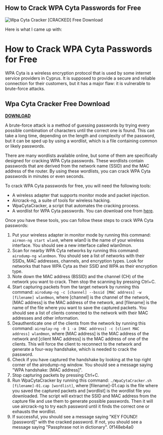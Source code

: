 ## How to Crack WPA Cyta Passwords for Free

 
![Wpa Cyta Cracker \[CRACKED\] Free Download](https://encrypted-tbn2.gstatic.com/images?q=tbn:ANd9GcQZfAyVJ5rDvmcAGAu8BVPiD6b18pbEpU7ZV3udGNPZKjHB0u-zSL3iKT0m)

 Here is what I came up with:  
# How to Crack WPA Cyta Passwords for Free
 
WPA Cyta is a wireless encryption protocol that is used by some internet service providers in Cyprus. It is supposed to provide a secure and reliable connection for their customers, but it has a major flaw: it is vulnerable to brute-force attacks.
 
## Wpa Cyta Cracker Free Download


[**DOWNLOAD**](https://www.google.com/url?q=https%3A%2F%2Fssurll.com%2F2tK2je&sa=D&sntz=1&usg=AOvVaw12rvN1QwEINbcD0CcgPnPj)

 
A brute-force attack is a method of guessing passwords by trying every possible combination of characters until the correct one is found. This can take a long time, depending on the length and complexity of the password, but it can be sped up by using a wordlist, which is a file containing common or likely passwords.
 
There are many wordlists available online, but some of them are specifically designed for cracking WPA Cyta passwords. These wordlists contain passwords that are derived from the network name (SSID) and the MAC address of the router. By using these wordlists, you can crack WPA Cyta passwords in minutes or even seconds.
 
To crack WPA Cyta passwords for free, you will need the following tools:
 
- A wireless adapter that supports monitor mode and packet injection.
- Aircrack-ng, a suite of tools for wireless hacking.
- WpaCytaCracker, a script that automates the cracking process.
- A wordlist for WPA Cyta passwords. You can download one from [here](https://github.com/3xpl01tc0d3r/WpaCytaCracker/blob/master/wordlist.txt).

Once you have these tools, you can follow these steps to crack WPA Cyta passwords:

1. Put your wireless adapter in monitor mode by running this command: `airmon-ng start wlan0`, where wlan0 is the name of your wireless interface. You should see a new interface called wlan0mon.
2. Scan for nearby WPA Cyta networks by running this command: `airodump-ng wlan0mon`. You should see a list of networks with their SSIDs, MAC addresses, channels, and encryption types. Look for networks that have WPA Cyta as their SSID and WPA as their encryption type.
3. Note down the MAC address (BSSID) and the channel (CH) of the network you want to crack. Then stop the scanning by pressing Ctrl+C.
4. Start capturing packets from the target network by running this command: `airodump-ng -c [channel] --bssid [MAC address] -w [filename] wlan0mon`, where [channel] is the channel of the network, [MAC address] is the MAC address of the network, and [filename] is the name of the file where you want to save the captured packets. You should see a list of clients connected to the network with their MAC addresses and other information.
5. Deauthenticate one of the clients from the network by running this command: `aireplay-ng -0 1 -a [MAC address] -c [client MAC address] wlan0mon`, where [MAC address] is the MAC address of the network and [client MAC address] is the MAC address of one of the clients. This will force the client to reconnect to the network and generate a four-way handshake, which is needed to crack the password.
6. Check if you have captured the handshake by looking at the top right corner of the airodump-ng window. You should see a message saying "WPA handshake: [MAC address]".
7. Stop capturing packets by pressing Ctrl+C.
8. Run WpaCytaCracker by running this command: `./WpaCytaCracker.sh [filename]-01.cap [wordlist]`, where [filename]-01.cap is the file where you saved the captured packets and [wordlist] is the wordlist file you downloaded. The script will extract the SSID and MAC address from the capture file and use them to generate possible passwords. Then it will use aircrack-ng to try each password until it finds the correct one or exhausts the wordlist.
9. If successful, you should see a message saying "KEY FOUND! [password]" with the cracked password. If not, you should see a message saying "Passphrase not in dictionary".
0f148eb4a0

